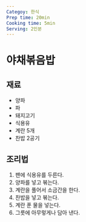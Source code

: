```yaml
---
Categoy: 한식
Prep time: 20min
Cooking time: 5min
Serving: 2인분
---
```


# 야채볶음밥

## 재료
* 양파
* 파
* 돼지고기
* 식용유
* 계란 5개
* 찬밥 2공기

## 조리법
1. 팬에 식용유를 두른다.
2. 양파를 넣고 볶는다.
3. 계란을 풀어서 소금간을 한다.
4. 찬밥을 넣고 볶는다.
5. 계란 푼 물을 넣는다.
6. 그릇에 아무렇게나 담아 낸다.
